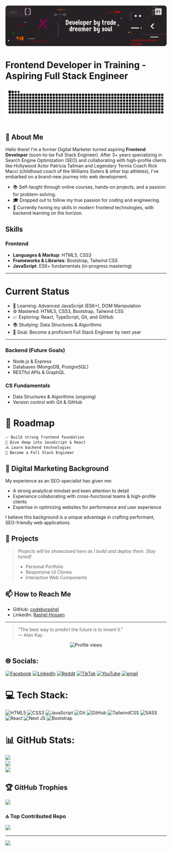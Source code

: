 <img src="https://github.com/codebyrashel/codebyrashel/blob/main/Banner.png" alt="Custom-Banner">

# Frontend Developer in Training &#8208; Aspiring Full Stack Engineer

<!-- Proudly created with GPRM ( https://gprm.itsvg.in ) -->
<picture>
  <source media="(prefers-color-scheme: dark)" srcset="https://raw.githubusercontent.com/codebyrashel/codebyrashel/output/github-snake-dark.svg" />
  <source media="(prefers-color-scheme: light)" srcset="https://raw.githubusercontent.com/codebyrashel/codebyrashel/output/github-snake.svg" />
  <img alt="github-snake" src="https://raw.githubusercontent.com/codebyrashel/codebyrashel/output/github-snake.svg" />
</picture>


## 👋 About Me

Hello there! I'm a former Digital Marketer turned aspiring **Frontend Developer** (soon-to-be Full Stack Engineer). After 3+ years specializing in Search Engine Optimization (SEO) and collaborating with high-profile clients like Hollywood Actor Patricia Tallman and Legendary Tennis Coach Rick Macci (childhood coach of the Williams Sisters & other top athletes), I've embarked on a brand-new journey into web development.

- 📚 Self-taught through online courses, hands-on projects, and a passion for problem-solving.
- 🎓 Dropped out to follow my true passion for coding and engineering.
- 🚀 Currently honing my skills in modern frontend technologies, with backend learning on the horizon.


## Skills

### Frontend
- **Languages & Markup**: HTML5, CSS3
- **Frameworks & Libraries**: Bootstrap, Tailwind CSS
- **JavaScript**: ES6+ fundamentals (in-progress mastering)

---

# Current Status

- 🧠 Learning: Advanced JavaScript (ES6+), DOM Manipulation
- ⚙️ Mastered: HTML5, CSS3, Bootstrap, Tailwind CSS
- 📈 Exploring: React, TypeScript, Git, and GitHub
- 📚 Studying: Data Structures & Algorithms
- 🎯 Goal: Become a proficient Full Stack Engineer by next year

---

### Backend (Future Goals)
- Node.js & Express
- Databases (MongoDB, PostgreSQL)
- RESTful APIs & GraphQL

### CS Fundamentals
- Data Structures & Algorithms (ongoing)
- Version control with Git & GitHub

# 📌 Roadmap

```
✅ Build strong frontend foundation
🔄 Dive deep into JavaScript & React
🔜 Learn backend technologies
🎯 Become a Full Stack Engineer
```

## 💼 Digital Marketing Background

My experience as an SEO-specialist has given me:
- A strong analytical mindset and keen attention to detail
- Experience collaborating with cross-functional teams & high-profile clients
- Expertise in optimizing websites for performance and user experience

I believe this background is a unique advantage in crafting performant, SEO-friendly web applications.


## 🚧 Projects

> *Projects will be showcased here as I build and deploy them. Stay tuned!*  
> - Personal Portfolio  
> - Responsive UI Clones  
> - Interactive Web Components


## 📫 How to Reach Me

- GitHub: [codebyrashel](https://github.com/codebyrashel)  
- LinkedIn: [Rashel Hossen]([https://linkedin.com/in/your-profile](https://www.linkedin.com/in/rashelhossen/))  

---

> "The best way to predict the future is to invent it."  
> — Alan Kay

<div align="center">

![Profile views](https://komarev.com/ghpvc/?username=codebyrashel&color=red)

</div>

## 🌐 Socials:
[![Facebook](https://img.shields.io/badge/Facebook-%231877F2.svg?logo=Facebook&logoColor=white)](https://facebook.com/https://web.facebook.com/codebyrashel) [![LinkedIn](https://img.shields.io/badge/LinkedIn-%230077B5.svg?logo=linkedin&logoColor=white)](https://linkedin.com/in/https://www.linkedin.com/in/rashelhossen/) [![Reddit](https://img.shields.io/badge/Reddit-%23FF4500.svg?logo=Reddit&logoColor=white)](https://reddit.com/user/https://www.reddit.com/user/CodeByRashel/) [![TikTok](https://img.shields.io/badge/TikTok-%23000000.svg?logo=TikTok&logoColor=white)](https://tiktok.com/@https://www.tiktok.com/@codebyrashel) [![YouTube](https://img.shields.io/badge/YouTube-%23FF0000.svg?logo=YouTube&logoColor=white)](https://youtube.com/@https://www.youtube.com/@remote_outlander) [![email](https://img.shields.io/badge/Email-D14836?logo=gmail&logoColor=white)](mailto:codebyrashel@gmail.com) 


# 💻 Tech Stack:
![HTML5](https://img.shields.io/badge/html5-%23E34F26.svg?style=for-the-badge&logo=html5&logoColor=white) ![CSS3](https://img.shields.io/badge/css3-%231572B6.svg?style=for-the-badge&logo=css3&logoColor=white) ![JavaScript](https://img.shields.io/badge/javascript-%23323330.svg?style=for-the-badge&logo=javascript&logoColor=%23F7DF1E) ![Git](https://img.shields.io/badge/git-%23F05033.svg?style=for-the-badge&logo=git&logoColor=white) ![GitHub](https://img.shields.io/badge/github-%23121011.svg?style=for-the-badge&logo=github&logoColor=white) ![TailwindCSS](https://img.shields.io/badge/tailwindcss-%2338B2AC.svg?style=for-the-badge&logo=tailwind-css&logoColor=white) ![SASS](https://img.shields.io/badge/SASS-hotpink.svg?style=for-the-badge&logo=SASS&logoColor=white) ![React](https://img.shields.io/badge/react-%2320232a.svg?style=for-the-badge&logo=react&logoColor=%2361DAFB) ![Next JS](https://img.shields.io/badge/Next-black?style=for-the-badge&logo=next.js&logoColor=white) ![Bootstrap](https://img.shields.io/badge/bootstrap-%238511FA.svg?style=for-the-badge&logo=bootstrap&logoColor=white)
# 📊 GitHub Stats:
![](https://github-readme-stats.vercel.app/api?username=codebyrashel&theme=dark&hide_border=false&include_all_commits=true&count_private=true)<br/>
![](https://github-readme-streak-stats.herokuapp.com/?user=codebyrashel&theme=dark&hide_border=false)<br/>
![](https://github-readme-stats.vercel.app/api/top-langs/?username=codebyrashel&theme=dark&hide_border=false&include_all_commits=true&count_private=true&layout=compact)

## 🏆 GitHub Trophies
![](https://github-profile-trophy.vercel.app/?username=codebyrashel&theme=radical&no-frame=false&no-bg=true&margin-w=4)

### 🔝 Top Contributed Repo
![](https://github-contributor-stats.vercel.app/api?username=codebyrashel&limit=5&theme=blue_navy&combine_all_yearly_contributions=true)

---
[![](https://visitcount.itsvg.in/api?id=codebyrashel&icon=2&color=8)](https://visitcount.itsvg.in)

